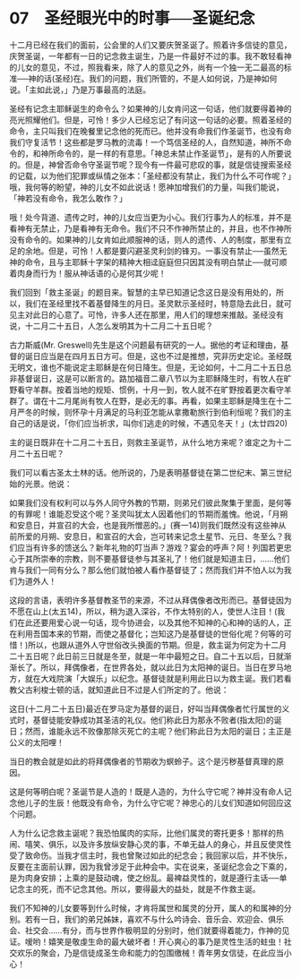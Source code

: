 # 07　圣经眼光中的时事──圣诞纪念


十二月已经在我们的面前，公会里的人们又要庆贺圣诞了。照着许多信徒的意见，庆贺圣诞，一年都有一日的记念救主诞生，乃是一件最好不过的事。我不敢轻看神的儿女的意见，不过，照我看来，除了人的意见之外，尚有一个独一无二最高的标准──神的话(圣经)在。我们的问题，我们所管的，不是人如何说，乃是神如何说。「主如此说，」乃是万事最高的法庭。

圣经有记念主耶稣诞生的命令么？如果神的儿女肯问这一句话，他们就要得着神的亮光照耀他们。但是，可怜！多少人已经忘记了有问这一句话的必要。照着圣经的命令，主只叫我们在晚餐里记念他的死而已。他并没有命我们作圣诞节，也没有命我们守复活节！这些都是罗马教的流毒！一个笃信圣经的人，自然知道，神所不命令的，和神所命令的，是一样的有意思。「神总未禁止作圣诞节」，是有的人所要说的。但是，神曾否命令守圣诞节呢？现今有一件最可悲叹的事，就是信徒搜索圣经的记载，以为他们犯罪或纵情之张本：「圣经都没有禁止，我们为什么不可作呢？」哦，我何等的盼望，神的儿女不如此说话！愿神加增我们的力量，叫我们能说，「神若没有命令，我怎么敢作？」

哦！处今背道、遗传之时，神的儿女应当更为小心。我们行事为人的标准，并不是看神有无禁止，乃是看神有无命令。我们不只不作神所禁止的，并且，也不作神所没有命令的。如果神的儿女肯如此顺服神的话，则人的遗传、人的制度，那里有立足的余地。但是，可怜！人都是要闪避圣灵利剑的锋刃。一事没有禁止──虽然无神的命令，且与主耶稣十字架的精神大相迳庭庭但只因其没有明白禁止──就可顺着肉身而行为！服从神话语的心是何其少呢！

我们回到「救主圣诞」的题目来。智慧的主早已知道记念这日是没有用处的，所以，我们在圣经里找不着基督降生的月日。圣灵默示圣经时，特意隐去此日，就可见主对此日的心意了。可怜，许多人还在那里，用人们的理想来推敲。圣经没有说，十二月二十五日，人怎么发明其为十二月二十五日呢？

古力斯威(Mr. Greswell)先生是这个问题最有研究的一人。据他的考证和理由，基督的诞日应当是在四月五日方可。但是，这也不过是推想，究非历史定论。圣经既无明文，谁也不能说定主耶稣是在何日降生。但是，无论如何，十二月二十五日总非基督诞日，这是可以断言的。路加福音二章八节以为主耶稣降生时，有牧人在旷野看守羊群。按着当地的规矩、惯例，十月一到，牧人就不在旷野按着更次看守羊群了。谓在十二月尾尚有牧人在野，是必无的事。再看，如果主耶稣是降生在十二月严冬的时候，则怀孕十月满足的马利亚怎能从拿撒勒旅行到伯利恒呢？我们的主自己的话是说，「你们应当祈求，叫你们逃走的时候，不遇见冬天！」(太廿四20)

主的诞日既非在十二月二十五日，则救主圣诞节，从什么地方来呢？谁定之为十二月二十五日呢？

我们可以看古圣太土林的话。他所说的，乃是表明基督徒在第二世纪末、第三世纪始的光景。他说：

如果我们没有权利可以与外人同守外教的节期，则弟兄们彼此聚集于里面，是何等的有罪呢！谁能忍受这个呢？圣灵叫犹太人因着他们的节期而羞愧。他说，「月朔和安息日，并宣召的大会，也是我所憎恶的。」(赛一14)则我们既然没有这些神从前所爱的月朔、安息日，和宣召的大会，岂可转来记念土星节、元日、冬至么？我们应当有许多的馈送么？新年礼物的叮当声？游戏？宴会的呼声？阿！列国若更忠心于其所崇奉的宗教，则不要基督徒参与其圣礼了！他们就是知道主日，……他们肯与我们一同有分么？那么他们就怕被人看作基督徒了；然而我们并不怕人以为我们为道外人！

这段的言语，表明许多基督教圣节的来源，不过从拜偶像者改形而已。基督徒因为不愿在山上(太五14)，所以，稍为退入深谷，不作太特别的人，使世人注目！(我们在此还要用爱心说一句话，现今协进会，以及其他不知神的心和神的话的人，正在利用吾国本来的节期，而使之基督化；岂知这乃是基督徒的世俗化呢？何等的可惜！)所以，也跟从道外人守世俗改头换面的节期。但是，救主诞为何定为十二月二十五日呢？此日前三日就是冬至，就是一年中最短之日。自二十五以后，日就渐渐长了。所以，拜偶像者，在世界各处，就以此日为太阳神的诞日。当日在罗马地方，就在大戏院演「大娱乐」以纪念。基督徒就是利用此日以为救主诞。我们若看教父古利梭士顿的话，就知道此日不过是人们所定的了。他说：

这日(十二月二十五日)最近在罗马定为基督的诞日，好叫当拜偶像者忙行属世的义式时，基督徒能安静成功其圣洁的礼仪。他们称此日为那永不败者(指太阳)的诞日；然而，谁能永远不败像那除灭死亡的主呢？他们称此日为太阳的诞日；主正是公义的太阳哩！

当日的教会就是如此的将拜偶像者的节期收为螟蛉子。这个是污秽基督真理的原因。

这是何等明白呢？圣诞节是人造的！既是人造的，为什么守它呢？神并没有命人记念他儿子的生辰！他既没有命令，为什么守它呢？神忠心的儿女们知道如何回应这个问题。

人为什么记念救主诞呢？我恐怕属肉的实际，比他们属灵的寄托更多！那样的热闹、嘻笑、俱乐，以及许多放纵安静心灵的事，不单无益人的身心，并且反使灵性受了致命伤。当我才信主时，我也曾聚过如此的纪念会；我回家以后，并不快乐，反要在主面前认罪，因为我曾涉足于此种会中。实在说来，圣诞纪念会之下乘的，是为肉身安排；上乘的是鼓动魂，使之纷乱。最裨益灵性的，就是遵行主话──单记念主的死，而不记念其他。所以，要得最大的益处，就是不作救主诞。

我们不知神的儿女要等到什么时候，才肯将属世和属灵的分开，属人的和属神的分别。若有一日，我们的弟兄姊妹，喜欢不与什么吟诗会、音乐会、欢迎会、俱乐会、社交会……有分，而与世界作极明显的分别时，他们就要得着能力，作神的见证。嗳哟！嬉笑是敬虔生命的最大破坏者！开心爽心的事乃是灵性生活的蛀虫！社交欢乐的聚会，乃是信徒成圣生命和能力的包围缴械！青年男女信徒，在此应当小心！

